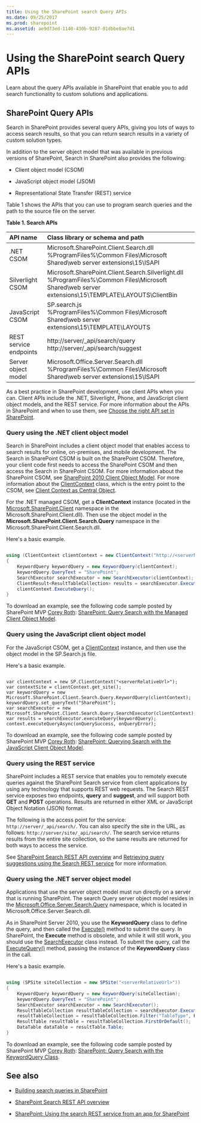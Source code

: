 ```yaml
---
title: Using the SharePoint search Query APIs
ms.date: 09/25/2017
ms.prod: sharepoint
ms.assetid: ae9d73ed-1140-430b-9287-01dbbe8ae7d1
---
```




# Using the SharePoint search Query APIs
Learn about the query APIs available in SharePoint that enable you to add search functionality to custom solutions and applications. 
## SharePoint Query APIs
<a name="bk_QueryAPIs"> </a>

Search in SharePoint provides several query APIs, giving you lots of ways to access search results, so that you can return search results in a variety of custom solution types.
  
    
    
In addition to the server object model that was available in previous versions of SharePoint, Search in SharePoint also provides the following:
  
    
    

- Client object model (CSOM)
    
  
- JavaScript object model (JSOM)
    
  
- Representational State Transfer (REST) service
    
  
Table 1 shows the APIs that you can use to program search queries and the path to the source file on the server.
  
    
    

**Table 1. Search APIs**


|**API name**|**Class library or schema and path**|
|:-----|:-----|
|.NET CSOM  <br/> |Microsoft.SharePoint.Client.Search.dll <br/>%ProgramFiles%\\Common Files\\Microsoft Shared\\web server extensions\\15\\ISAPI  <br/> |
|Silverlight CSOM  <br/> |Microsoft.SharePoint.Client.Search.Silverlight.dll <br/>%ProgramFiles%\\Common Files\\Microsoft Shared\\web server extensions\\15\\TEMPLATE\\LAYOUTS\\ClientBin  <br/> |
|JavaScript CSOM  <br/> |SP.search.js <br/>%ProgramFiles%\\Common Files\\Microsoft Shared\\web server extensions\\15\\TEMPLATE\\LAYOUTS  <br/> |
|REST service endpoints  <br/> |http://server/_api/search/query <br/>http://server/_api/search/suggest  <br/> |
|Server object model  <br/> |Microsoft.Office.Server.Search.dll <br/>%ProgramFiles%\\Common Files\\Microsoft Shared\\web server extensions\\15\\ISAPI  <br/> |
   
As a best practice in SharePoint development, use client APIs when you can. Client APIs include the .NET, Silverlight, Phone, and JavaScript client object models, and the REST service. For more information about the APIs in SharePoint and when to use them, see  [Choose the right API set in SharePoint](choose-the-right-api-set-in-sharepoint.md).
  
    
    

### Query using the .NET client object model
<a name="bk_QueryNETcsom"> </a>

Search in SharePoint includes a client object model that enables access to search results for online, on-premises, and mobile development. The Search in SharePoint CSOM is built on the SharePoint CSOM. Therefore, your client code first needs to access the SharePoint CSOM and then access the Search in SharePoint CSOM. For more information about the SharePoint CSOM, see  [SharePoint 2010 Client Object Model](http://msdn.microsoft.com/library/8c086b11-2b8b-41ec-82ae-cd4fef0aeac6%28Office.15%29.aspx). For more information about the  [ClientContext](https://msdn.microsoft.com/library/Microsoft.SharePoint.Client.ClientContext.aspx) class, which is the entry point to the CSOM, see [Client Context as Central Object](http://msdn.microsoft.com/library/6299f0df-ab4c-40e6-b709-ec80271c99b3%28Office.15%29.aspx).
  
    
    
For the .NET managed CSOM, get a **ClientContext** instance (located in the [Microsoft.SharePoint.Client](https://msdn.microsoft.com/library/Microsoft.SharePoint.Client.aspx) namespace in the Microsoft.SharePoint.Client.dll). Then use the object model in the **Microsoft.SharePoint.Client.Search.Query** namespace in the Microsoft.SharePoint.Client.Search.dll.
  
    
    
Here's a basic example.
  
    
    



```cs

using (ClientContext clientContext = new ClientContext("http://<serverName>/sites/<siteCollectionPath>"))
{
    KeywordQuery keywordQuery = new KeywordQuery(clientContext);
    keywordQuery.QueryText = "SharePoint";
    SearchExecutor searchExecutor = new SearchExecutor(clientContext);
    ClientResult<ResultTableCollection> results = searchExecutor.ExecuteQuery(keywordQuery);
    clientContext.ExecuteQuery();
}
```

To download an example, see the following code sample posted by SharePoint MVP  [Corey Roth](http://mvp.microsoft.com/en-us/mvp/Corey%20Roth-4029260):  [SharePoint: Query Search with the Managed Client Object Model](http://code.msdn.microsoft.com/Query-Search-with-the-649f1bc1).
  
    
    

### Query using the JavaScript client object model
<a name="bk_QueryJSOM"> </a>

For the JavaScript CSOM, get a  [ClientContext](https://msdn.microsoft.com/library/Microsoft.SharePoint.Client.ClientContext.aspx) instance, and then use the object model in the SP.Search.js file.
  
    
    
Here's a basic example.
  
    
    



```

var clientContext = new SP.ClientContext("<serverRelativeUrl>");
var contextSite = clientContext.get_site();
var keywordQuery = new Microsoft.SharePoint.Client.Search.Query.KeywordQuery(clientContext); 
keywordQuery.set_queryText("SharePoint"); 
var searchExecutor = new Microsoft.SharePoint.Client.Search.Query.SearchExecutor(clientContext);  
var results = searchExecutor.executeQuery(keywordQuery); 
context.executeQueryAsync(onQuerySuccess, onQueryError);
```

To download an example, see the following code sample posted by SharePoint MVP  [Corey Roth](http://mvp.microsoft.com/en-us/mvp/Corey%20Roth-4029260):  [SharePoint: Querying Search with the JavaScript Client Object Model](http://code.msdn.microsoft.com/SharePoint-2013-Querying-a629b53b).
  
    
    

### Query using the REST service
<a name="bk_QueryREST"> </a>

SharePoint includes a REST service that enables you to remotely execute queries against the SharePoint Search service from client applications by using any technology that supports REST web requests. The Search REST service exposes two endpoints, **query** and **suggest**, and will support both **GET** and **POST** operations. Results are returned in either XML or JavaScript Object Notation (JSON) format.
  
    
    
The following is the access point for the service:  `http://server/_api/search/`. You can also specify the site in the URL, as follows:  `http://server/site/_api/search/`. The search service returns results from the entire site collection, so the same results are returned for both ways to access the service.
  
    
    
See  [SharePoint Search REST API overview](sharepoint-search-rest-api-overview.md) and [Retrieving query suggestions using the Search REST service](retrieving-query-suggestions-using-the-search-rest-service.md) for more information.
  
    
    

### Query using the .NET server object model
<a name="bk_QuerySOM"> </a>

Applications that use the server object model must run directly on a server that is running SharePoint. The search Query server object model resides in the  [Microsoft.Office.Server.Search.Query](https://msdn.microsoft.com/library/Microsoft.Office.Server.Search.Query.aspx) namespace, which is located in Microsoft.Office.Server.Search.dll.
  
    
    
As in SharePoint Server 2010, you use the  **KeywordQuery** class to define the query, and then called the [Execute()](https://msdn.microsoft.com/library/Microsoft.Office.Server.Search.Query.Query.Execute.aspx) method to submit the query. In SharePoint, the **Execute** method is obsolete, and while it will still work, you should use the [SearchExecutor](https://msdn.microsoft.com/library/Microsoft.Office.Server.Search.Query.SearchExecutor.aspx) class instead. To submit the query, call the [ExecuteQuery()](https://msdn.microsoft.com/library/Microsoft.Office.Server.Search.Query.SearchExecutor.ExecuteQuery.aspx) method, passing the instance of the **KeywordQuery** class in the call.
  
    
    
Here's a basic example.
  
    
    



```cs

using (SPSite siteCollection = new SPSite("<serverRelativeUrl>"))
{
    KeywordQuery keywordQuery = new KeywordQuery(siteCollection);
    keywordQuery.QueryText = "SharePoint";
    SearchExecutor searchExecutor = new SearchExecutor(); 
    ResultTableCollection resultTableCollection = searchExecutor.ExecuteQuery(keywordQuery); 
    resultTableCollection = resultTableCollection.Filter("TableType", KnownTableTypes.RelevantResults); 
    ResultTable resultTable = resultTableCollection.FirstOrDefault(); 
    DataTable dataTable = resultTable.Table; 
}
```

To download an example, see the following code sample posted by SharePoint MVP  [Corey Roth](http://mvp.microsoft.com/en-us/mvp/Corey%20Roth-4029260):  [SharePoint: Query Search with the KeywordQuery Class](http://code.msdn.microsoft.com/Query-Search-with-the-372139b5).
  
    
    

## See also
<a name="bk_addresources"> </a>


-  [Building search queries in SharePoint](building-search-queries-in-sharepoint.md)
    
  
-  [SharePoint Search REST API overview](sharepoint-search-rest-api-overview.md)
    
  
-  [SharePoint: Using the search REST service from an app for SharePoint](http://code.msdn.microsoft.com/sharepoint/SharePoint-2013-Perform-a-1bf3e87d)
    
  

  
    
    
